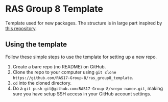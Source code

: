 # RAS Group 8 Template

Template used for new packages. The structure is in large part inspired by [this repository](https://github.com/ethz-asl/ros_best_practices).

## Using the template

Follow these simple steps to use the template for setting up a new repo.

1. Create a bare repo (no README) on GitHub.
2. Clone the repo to your computer using `git clone https://github.com/RAS17-Group-8/ras_group8_template`.
3. `cd` into the cloned directory.
4. Do a `git push git@github.com:RAS17-Group-8/<repo-name>.git`, making sure you have setup SSH access in your GitHub account settings.